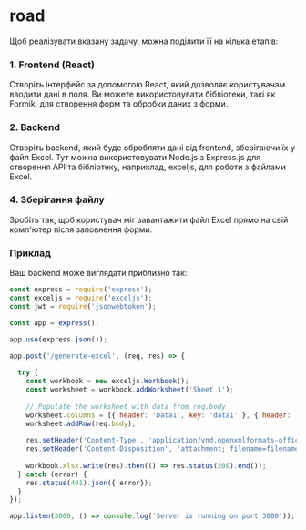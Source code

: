 # road
Щоб реалізувати вказану задачу, можна поділити її на кілька етапів:

### 1. Frontend (React)
Створіть інтерфейс за допомогою React, який дозволяє користувачам вводити дані в поля. Ви можете використовувати бібліотеки, такі як Formik, для створення форм та обробки даних з форми.

### 2. Backend
Створіть backend, який буде обробляти дані від frontend, зберігаючи їх у файл Excel. Тут можна використовувати Node.js з Express.js для створення API та бібліотеку, наприклад, exceljs, для роботи з файлами Excel.

### 4. Зберігання файлу
Зробіть так, щоб користувач міг завантажити файл Excel прямо на свій комп'ютер після заповнення форми.

### Приклад
Ваш backend може виглядати приблизно так:

```javascript
const express = require('express');
const exceljs = require('exceljs');
const jwt = require('jsonwebtoken');

const app = express();

app.use(express.json());

app.post('/generate-excel', (req, res) => {
  
  try {    
    const workbook = new exceljs.Workbook();
    const worksheet = workbook.addWorksheet('Sheet 1');
    
    // Populate the worksheet with data from req.body
    worksheet.columns = [{ header: 'Data1', key: 'data1' }, { header: 'Data2', key: 'data2' }];
    worksheet.addRow(req.body);
    
    res.setHeader('Content-Type', 'application/vnd.openxmlformats-officedocument.spreadsheetml.sheet');
    res.setHeader('Content-Disposition', 'attachment; filename=filename.xlsx');
    
    workbook.xlsx.write(res).then(() => res.status(200).end());
  } catch (error) {
    res.status(401).json({ error});
  }
});

app.listen(3000, () => console.log('Server is running on port 3000'));
```


